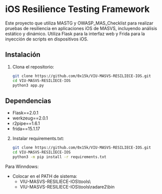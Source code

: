 # iOS Resilience Testing Framework

Este proyecto que utiliza MASTG y OWASP_MAS_Checklist para realizar pruebas de resiliencia en aplicaciones iOS de MASVS, incluyendo análisis estático y dinámico. Utiliza Flask para la interfaz web y Frida para la inyección de scripts en dispositivos iOS.

## Instalación
1. Clona el repositorio:
    ```bash
    git clone https://github.com/0x15k/VIU-MASVS-RESILIECE-IOS.git
    cd VIU-MASVS-RESILIECE-IOS
    python3 app.py
    ```

## Dependencias
- Flask==2.0.1
- werkzeug==2.0.1
- r2pipe==1.6.1
- frida==15.1.17

2. Instalar requirements.txt:
    ```bash
    git clone https://github.com/0x15k/VIU-MASVS-RESILIECE-IOS.git
    cd VIU-MASVS-RESILIECE-IOS
    python3 -m pip install -r requirements.txt
    ```

  Para Winndows:
- Colocar en el PATH de sistema:
  - VIU-MASVS-RESILIECE-IOS\tools\
  - VIU-MASVS-RESILIECE-IOS\tools\radare2\bin


